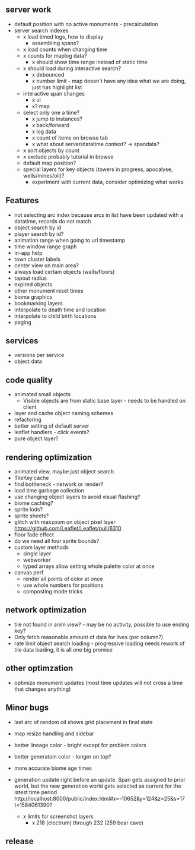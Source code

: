 ## server work
- default position with no active monuments - precalculation
- server search indexes
  - x load timed logs, how to display
    - assembling spans?
  - x load counts when changing time
  - x counts for maplog data?
    - x should show time range instead of static time
  - x should load during interactive search?
    - x debounced
    - x number limit - map doesn't have any idea what we are doing, just has highlight list
  - interactive span changes
    - x ui
    - x? map
  - select only one a time?
    - x jump to instances?
    - x back/forward
    - x log data
    - x count of items on browse tab
    - x what about server/datatime context? -> spandata?
  - x sort objects by count
  - x exclude probably tutorial in browse
  - default map position?
  - special layers for key objects (towers in progress, apocalyse, wells/mines/oil)?
    - experiment with current data, consider optimizing what works

## Features
- not selecting arc index because arcs in list have been updated with a datatime, records do not match
- object search by id
- player search by id?
- animation range when going to url timestamp
- time window range graph
- in-app help
- town cluster labels
- center view on main area?
- always load certain objects (walls/floors)
- tapout radius
- expired objects
- other monument reset times
- biome graphics
- bookmarking layers
- interpolate to death time and location
- interpolate to child birth locations
- paging

## services
- versions per service
- object data

## code quality
- animated small objects
  - Visible objects are from static base layer - needs to be handled on client
- layer and cache object naming schemes
- refactoring
- better setting of default server
- leaflet handlers - click events?
- pure object layer?


## rendering optimization
- animated view, maybe just object search
- TileKey cache
- find bottleneck - network or render?
- load time garbage collection
- use changing object layers to avoid visual flashing?
- biome caching?
- sprite lods?
- sprite sheets?
- glitch with maxzoom on object pixel layer https://github.com/Leaflet/Leaflet/pull/6310
- floor fade effect
- do we need all four sprite bounds?
- custom layer methods
  - single layer
  - webworker
  - typed arrays allow setting whole palette color at once
- canvas perf
  - render all points of color at once
  - use whole numbers for positions
  - composting mode tricks

## network optimization
- tile not found in anim view? - may be no activity, possible to use ending key?
- Only fetch reasonable amount of data for lives (per column?)
- rate limit object search loading - progressive loading needs rework of tile data loading, it is all one big promise

## other optimzation
- optimize monument updates (most time updates will not cross a time that changes anything)

## Minor bugs
- last arc of random oil shows grid placement in final state
- map resize handling and sidebar
- better lineage color - bright except for problem colors
- better generatoin color - longer on top?
- more accurate biome age times
- generation update right before an update. Span gets assigned to prior world, but the new generation world gets selected as current for the latest time period
  http://localhost:8000/public/index.html#x=-10652&y=124&z=25&s=17
  t=1584061390?

  - x limits for screenshot layers
    - x 218 (electrum) through 232 (259 bear cave)

## release
